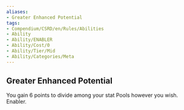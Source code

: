```yaml
---
aliases:
- Greater Enhanced Potential
tags:
- Compendium/CSRD/en/Rules/Abilities
- Ability
- Ability/ENABLER
- Ability/Cost/0
- Ability/Tier/Mid
- Ability/Categories/Meta
---
```


  
## Greater Enhanced Potential  
You gain 6 points to divide among your stat Pools however you wish. Enabler.